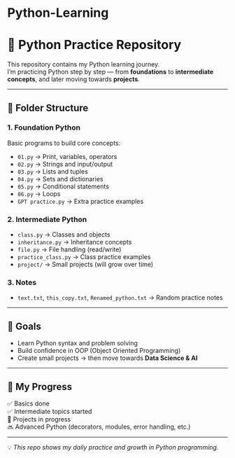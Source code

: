 # Python-Learning
# 🐍 Python Practice Repository

This repository contains my Python learning journey.  
I’m practicing Python step by step — from **foundations** to **intermediate concepts**, and later moving towards **projects**.

---

## 📂 Folder Structure

### 1. Foundation Python
Basic programs to build core concepts:
- `01.py` → Print, variables, operators  
- `02.py` → Strings and input/output  
- `03.py` → Lists and tuples  
- `04.py` → Sets and dictionaries  
- `05.py` → Conditional statements  
- `06.py` → Loops  
- `GPT practice.py` → Extra practice examples  

### 2. Intermediate Python
- `class.py` → Classes and objects  
- `inheritance.py` → Inheritance concepts  
- `file.py` → File handling (read/write)  
- `practice_class.py` → Class practice examples  
- `project/` → Small projects (will grow over time)  

### 3. Notes
- `text.txt`, `this_copy.txt`, `Renamed_python.txt` → Random practice notes

---

## 🚀 Goals
- Learn Python syntax and problem solving  
- Build confidence in OOP (Object Oriented Programming)  
- Create small projects → then move towards **Data Science & AI**  

---

## 📅 My Progress
✅ Basics done  
✅ Intermediate topics started  
🔄 Projects in progress  
🔜 Advanced Python (decorators, modules, error handling, etc.)  

---

💡 *This repo shows my daily practice and growth in Python programming.*
